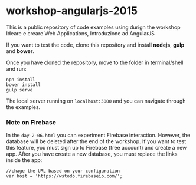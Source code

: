 # workshop-angularjs-2015
This is a public repository of code examples using durign the workshop Ideare e creare Web Applications, Introduzione ad AngularJS

If you want to test the code, clone this repository and install **nodejs**, **gulp** and **bower**.

Once you have cloned the repository, move to the folder in terminal/shell and run:

```
npn install
bower install
gulp serve
```

The local server running on `localhost:3000` and you can navigate through the examples.

### Note on Firebase
In the `day-2-06.html` you can experiment Firebase interaction. However, the database will be deleted after the end of the workshop. If you want to test this feature, you must sign up to Firebase (free account) and create a new app. After you have create a new database, you must replace the links inside the app:

```
//chage the URL based on your configuration
var host = 'https://wstodo.firebaseio.com/';
```
